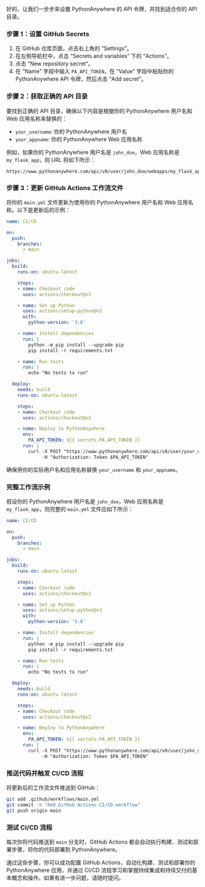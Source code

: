好的，让我们一步步来设置 PythonAnywhere 的 API 令牌，并找到适合你的 API 目录。

### 步骤 1：设置 GitHub Secrets

1. 在 GitHub 仓库页面，点击右上角的 “Settings”。
2. 在左侧导航栏中，点击 “Secrets and variables” 下的 “Actions”。
3. 点击 “New repository secret”。
4. 在 “Name” 字段中输入 `PA_API_TOKEN`，在 “Value” 字段中粘贴你的 PythonAnywhere API 令牌，然后点击 “Add secret”。

### 步骤 2：获取正确的 API 目录

要找到正确的 API 目录，确保以下内容是根据你的 PythonAnywhere 用户名和 Web 应用名称来替换的：

- `your_username`: 你的 PythonAnywhere 用户名
- `your_appname`: 你的 PythonAnywhere Web 应用名称

例如，如果你的 PythonAnywhere 用户名是 `john_doe`，Web 应用名称是 `my_flask_app`，则 URL 将如下所示：

```plaintext
https://www.pythonanywhere.com/api/v0/user/john_doe/webapps/my_flask_app/reload/
```

### 步骤 3：更新 GitHub Actions 工作流文件

将你的 `main.yml` 文件更新为使用你的 PythonAnywhere 用户名和 Web 应用名称。以下是更新后的示例：

```yaml
name: CI/CD

on:
  push:
    branches:
      - main

jobs:
  build:
    runs-on: ubuntu-latest

    steps:
    - name: Checkout code
      uses: actions/checkout@v2

    - name: Set up Python
      uses: actions/setup-python@v2
      with:
        python-version: '3.8'

    - name: Install dependencies
      run: |
        python -m pip install --upgrade pip
        pip install -r requirements.txt

    - name: Run tests
      run: |
        echo "No tests to run"

  deploy:
    needs: build
    runs-on: ubuntu-latest

    steps:
    - name: Checkout code
      uses: actions/checkout@v2

    - name: Deploy to PythonAnywhere
      env:
        PA_API_TOKEN: ${{ secrets.PA_API_TOKEN }}
      run: |
        curl -X POST "https://www.pythonanywhere.com/api/v0/user/your_username/webapps/your_appname/reload/" \
             -H "Authorization: Token $PA_API_TOKEN"
```

确保用你的实际用户名和应用名称替换 `your_username` 和 `your_appname`。

### 完整工作流示例

假设你的 PythonAnywhere 用户名是 `john_doe`，Web 应用名称是 `my_flask_app`，则完整的 `main.yml` 文件应如下所示：

```yaml
name: CI/CD

on:
  push:
    branches:
      - main

jobs:
  build:
    runs-on: ubuntu-latest

    steps:
    - name: Checkout code
      uses: actions/checkout@v2

    - name: Set up Python
      uses: actions/setup-python@v2
      with:
        python-version: '3.8'

    - name: Install dependencies
      run: |
        python -m pip install --upgrade pip
        pip install -r requirements.txt

    - name: Run tests
      run: |
        echo "No tests to run"

  deploy:
    needs: build
    runs-on: ubuntu-latest

    steps:
    - name: Checkout code
      uses: actions/checkout@v2

    - name: Deploy to PythonAnywhere
      env:
        PA_API_TOKEN: ${{ secrets.PA_API_TOKEN }}
      run: |
        curl -X POST "https://www.pythonanywhere.com/api/v0/user/john_doe/webapps/my_flask_app/reload/" \
             -H "Authorization: Token $PA_API_TOKEN"
```

### 推送代码并触发 CI/CD 流程

将更新后的工作流文件推送到 GitHub：

```bash
git add .github/workflows/main.yml
git commit -m "Add GitHub Actions CI/CD workflow"
git push origin main
```

### 测试 CI/CD 流程

每次你将代码推送到 `main` 分支时，GitHub Actions 都会自动执行构建、测试和部署步骤，将你的代码部署到 PythonAnywhere。

通过这些步骤，你可以成功配置 GitHub Actions，自动化构建、测试和部署你的 PythonAnywhere 应用，并通过 CI/CD 流程学习和掌握持续集成和持续交付的基本概念和操作。如果有进一步问题，请随时提问。
